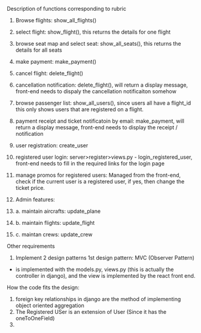 

Description of functions corresponding to rubric

1. Browse flights: show_all_flights()

2. select flight: show_flight(), this returns the details for one flight

3. browse seat map and select seat: show_all_seats(), this returns the details for all seats

4. make payment: make_payment() 

5. cancel flight: delete_flight()

6. cancellation notification: delete_flight(), will return a display message, front-end needs to dispaly the cancellation notificaiton somehow

7. browse passenger list: show_all_users(), since users all have a flight_id this only shows users that are registered on a flight.

8. payment receipt and ticket notificatoin by email: make_payment, will return a display message, front-end needs to display the receipt / notification

9. user registration: create_user

10. registered user login: server>register>views.py - login_registered_user, front-end needs to fill in the required links for the login page

11. manage promos for registered users: Managed from the front-end, check if the current user is a registered user, if yes, then change the ticket price.

12. Admin features:
12. a. maintain aircrafts: update_plane
12. b. maintain flights: update_flight
12. c. maintan crews: update_crew


Other requirements
1. Implement 2 design patterns
1st design pattern: MVC (Observer Pattern)
- is implemented with the models.py, views.py (this is actually the controller in django), and the view is implemented by the react front end.


How the code fits the design:
1. foreign key relationships in django are the method of implementing object oriented aggregation
2. The Registered USer is an extension of User (Since it has the oneToOneField)
3. 





